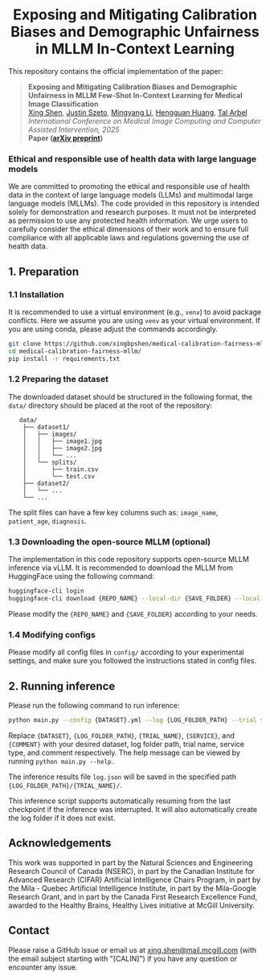 <h1 align="center">
Exposing and Mitigating Calibration Biases and Demographic Unfairness in MLLM In-Context Learning
</h1>

This repository contains the official implementation of the paper:
> __Exposing and Mitigating Calibration Biases and Demographic Unfairness in MLLM Few-Shot In-Context Learning for Medical Image Classification__  
> [Xing Shen](https://scholar.google.com/citations?hl=en&user=U69NqfQAAAAJ), [Justin Szeto](https://scholar.google.com/citations?user=niVJ08oAAAAJ&hl=en), [Mingyang Li](https://scholar.google.com/citations?user=t-yX74gAAAAJ&hl=en), [Hengguan Huang](https://scholar.google.com/citations?hl=en&user=GQm1eZEAAAAJ), [Tal Arbel](https://www.cim.mcgill.ca/~arbel/)  
> _International Conference on Medical Image Computing and Computer Assisted Intervention, 2025_  
> __Paper ([arXiv preprint](https://arxiv.org/abs/2506.23298))__

### Ethical and responsible use of health data with large language models
We are committed to promoting the ethical and responsible use of health data in the context of large language models (LLMs) and multimodal large language models (MLLMs). The code provided in this repository is intended solely for demonstration and research purposes. It must not be interpreted as permission to use any protected health information. We urge users to carefully consider the ethical dimensions of their work and to ensure full compliance with all applicable laws and regulations governing the use of health data.

## 1. Preparation
### 1.1 Installation
It is recommended to use a virtual environment (e.g., `venv`) to avoid package conflicts. Here we assume you are using `venv` as your virtual environment. If you are using conda, please adjust the commands accordingly.
```bash
git clone https://github.com/xingbpshen/medical-calibration-fairness-mllm.git
cd medical-calibration-fairness-mllm/
pip install -r requirements.txt
```
### 1.2 Preparing the dataset
The downloaded dataset should be structured in the following format, the `data/` directory should be placed at the root of the repository:
```
   data/
    ├── dataset1/
    │   ├── images/
    │   │   ├── image1.jpg
    │   │   ├── image2.jpg
    │   │   └── ...
    │   └── splits/
    │       ├── train.csv
    │       └── test.csv
    ├── dataset2/
    │   └── ... 
    └── ...
```
The split files can have a few key columns such as: `image_name`, `patient_age`, `diagnosis`.
### 1.3 Downloading the open-source MLLM (optional)
The implementation in this code repository supports open-source MLLM inference via vLLM. It is recommended to download the MLLM from HuggingFace using the following command:
```bash
huggingface-cli login
huggingface-cli download {REPO_NAME} --local-dir {SAVE_FOLDER} --local-dir-use-symlinks False
```
Please modify the `{REPO_NAME}` and `{SAVE_FOLDER}` according to your needs.
### 1.4 Modifying configs
Please modify all config files in `config/` according to your experimental settings, and make sure you followed the instructions stated in config files.

## 2. Running inference
Please run the following command to run inference:
```bash
python main.py --config {DATASET}.yml --log {LOG_FOLDER_PATH} --trial {TRIAL_NAME} --service {SERVICE} --comment {COMMENT}
```
Replace `{DATASET}`, `{LOG_FOLDER_PATH}`, `{TRIAL_NAME}`, `{SERVICE}`, and `{COMMENT}` with your desired dataset, log folder path, trial name, service type, and comment respectively. The help message can be viewed by running `python main.py --help`.

The inference results file `log.json` will be saved in the specified path `{LOG_FOLDER_PATH}/{TRIAL_NAME}/`.

This inference script supports automatically resuming from the last checkpoint if the inference was interrupted. It will also automatically create the log folder if it does not exist.

## Acknowledgements
This work was supported in part by the Natural Sciences and Engineering Research Council of Canada (NSERC), in part by the Canadian Institute for Advanced Research (CIFAR) Artificial Intelligence Chairs Program, in part by the Mila - Quebec Artificial Intelligence Institute, in part by the Mila-Google Research Grant, and in part by the Canada First Research Excellence Fund, awarded to the Healthy Brains, Healthy Lives initiative at McGill University.

## Contact
Please raise a GitHub issue or email us at <a href="mailto:xing.shen@mail.mcgill.com">xing.shen@mail.mcgill.com</a> (with the email subject starting with "[CALIN]") if you have any question or encounter any issue.
